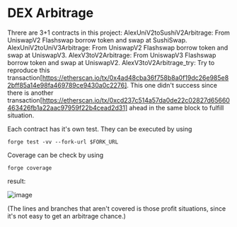 # DEX Arbitrage
Threre are 3+1 contracts in this project:
AlexUniV2toSushiV2Arbitrage: From UniswapV2 Flashswap borrow token and swap at SushiSwap.
AlexUniV2toUniV3Arbitrage: From UniswapV2 Flashswap borrow token and swap at UniswapV3.
AlexV3toV2Arbitrage: From UniswapV3 Flashswap borrow token and swap at UniswapV2.
AlexV3toV2Arbitrage_try: Try to reproduce this transaction[https://etherscan.io/tx/0x4ad48cba36f758b8a0f19dc26e985e82bff85a14e98fa469789ce9430a0c2276]. This one didn't success since there is another transaction[https://etherscan.io/tx/0xcd237c514a57da0de22c02827d65660463426fb1a22aac97959f22b4cead2d31] ahead in the same block to fulfill situation.

Each contract has it's own test. They can be executed by using
```
forge test -vv --fork-url $FORK_URL
```

Coverage can be check by using
```
forge coverage
```
result:

![image](https://github.com/alex332233/AppWorksSchoolFinalProject/assets/99250288/731b5316-450e-4dba-a766-bb28d9c13a21)

(The lines and branches that aren't covered is those profit situations, since it's not easy to get an arbitrage chance.)
